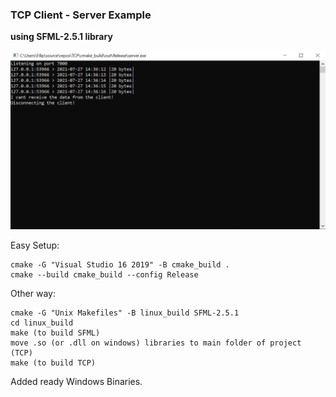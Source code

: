 ### TCP Client - Server Example

**using SFML-2.5.1 library**

![Screenshot](screenshot.png)

Easy Setup:

    cmake -G "Visual Studio 16 2019" -B cmake_build .
	cmake --build cmake_build --config Release
	
Other way:

    cmake -G "Unix Makefiles" -B linux_build SFML-2.5.1
    cd linux_build
    make (to build SFML)
    move .so (or .dll on windows) libraries to main folder of project (TCP)
    make (to build TCP)
	
Added ready Windows Binaries.
